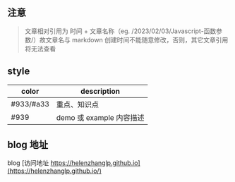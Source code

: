 ## 注意
> 文章相对引用为 时间 + 文章名称（eg. /2023/02/03/Javascript-函数参数/）故文章名与 markdown 创建时间不能随意修改，否则，其它文章引用将无法查看

## style
|color|description|
|--|--|
|#933/#a33|重点、知识点|
|#939|demo 或 example 内容描述|

## blog 地址
blog [访问地址 https://helenzhanglp.github.io](https://helenzhanglp.github.io/)
